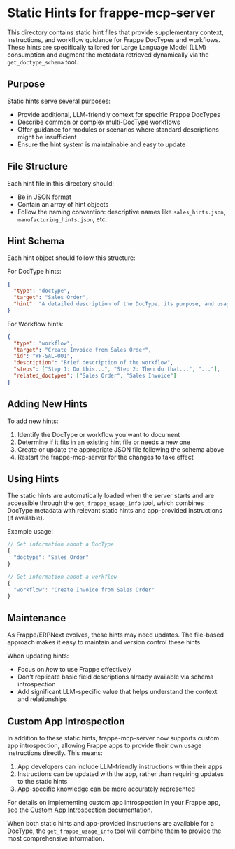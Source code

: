 # Static Hints for frappe-mcp-server

This directory contains static hint files that provide supplementary context, instructions, and workflow guidance for Frappe DocTypes and workflows. These hints are specifically tailored for Large Language Model (LLM) consumption and augment the metadata retrieved dynamically via the `get_doctype_schema` tool.

## Purpose

Static hints serve several purposes:

- Provide additional, LLM-friendly context for specific Frappe DocTypes
- Describe common or complex multi-DocType workflows
- Offer guidance for modules or scenarios where standard descriptions might be insufficient
- Ensure the hint system is maintainable and easy to update

## File Structure

Each hint file in this directory should:

- Be in JSON format
- Contain an array of hint objects
- Follow the naming convention: descriptive names like `sales_hints.json`, `manufacturing_hints.json`, etc.

## Hint Schema

Each hint object should follow this structure:

For DocType hints:

```json
{
  "type": "doctype",
  "target": "Sales Order",
  "hint": "A detailed description of the DocType, its purpose, and usage guidance..."
}
```

For Workflow hints:

```json
{
  "type": "workflow",
  "target": "Create Invoice from Sales Order",
  "id": "WF-SAL-001",
  "description": "Brief description of the workflow",
  "steps": ["Step 1: Do this...", "Step 2: Then do that...", "..."],
  "related_doctypes": ["Sales Order", "Sales Invoice"]
}
```

## Adding New Hints

To add new hints:

1. Identify the DocType or workflow you want to document
2. Determine if it fits in an existing hint file or needs a new one
3. Create or update the appropriate JSON file following the schema above
4. Restart the frappe-mcp-server for the changes to take effect

## Using Hints

The static hints are automatically loaded when the server starts and are accessible through the `get_frappe_usage_info` tool, which combines DocType metadata with relevant static hints and app-provided instructions (if available).

Example usage:

```javascript
// Get information about a DocType
{
  "doctype": "Sales Order"
}

// Get information about a workflow
{
  "workflow": "Create Invoice from Sales Order"
}
```

## Maintenance

As Frappe/ERPNext evolves, these hints may need updates. The file-based approach makes it easy to maintain and version control these hints.

When updating hints:

- Focus on _how_ to use Frappe effectively
- Don't replicate basic field descriptions already available via schema introspection
- Add significant LLM-specific value that helps understand the context and relationships

## Custom App Introspection

In addition to these static hints, frappe-mcp-server now supports custom app introspection, allowing Frappe apps to provide their own usage instructions directly. This means:

1. App developers can include LLM-friendly instructions within their apps
2. Instructions can be updated with the app, rather than requiring updates to the static hints
3. App-specific knowledge can be more accurately represented

For details on implementing custom app introspection in your Frappe app, see the [Custom App Introspection documentation](../docs/custom_app_introspection.md).

When both static hints and app-provided instructions are available for a DocType, the `get_frappe_usage_info` tool will combine them to provide the most comprehensive information.
